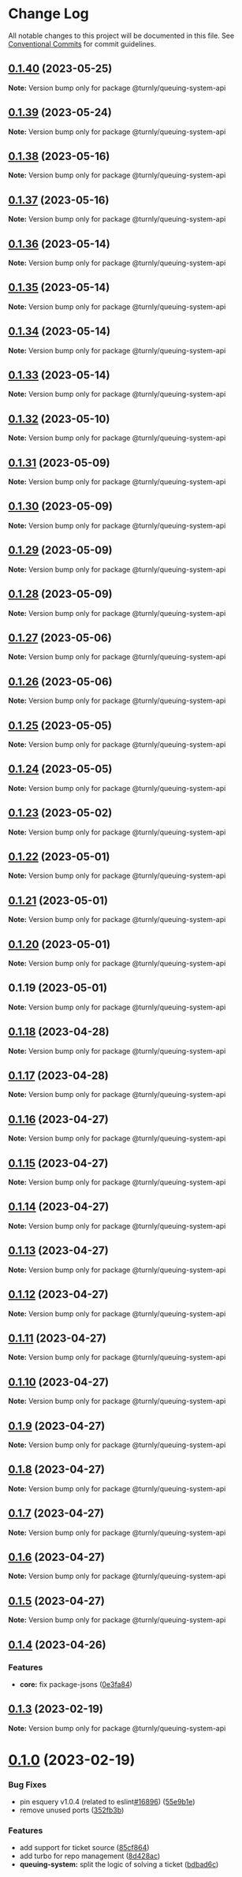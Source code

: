 # Change Log

All notable changes to this project will be documented in this file.
See [Conventional Commits](https://conventionalcommits.org) for commit guidelines.

## [0.1.40](https://github.com/turnly/turnly/compare/v0.1.39...v0.1.40) (2023-05-25)

**Note:** Version bump only for package @turnly/queuing-system-api





## [0.1.39](https://github.com/turnly/turnly/compare/v0.1.38...v0.1.39) (2023-05-24)

**Note:** Version bump only for package @turnly/queuing-system-api





## [0.1.38](https://github.com/turnly/turnly/compare/v0.1.37...v0.1.38) (2023-05-16)

**Note:** Version bump only for package @turnly/queuing-system-api





## [0.1.37](https://github.com/turnly/turnly/compare/v0.1.36...v0.1.37) (2023-05-16)

**Note:** Version bump only for package @turnly/queuing-system-api





## [0.1.36](https://github.com/turnly/turnly/compare/v0.1.35...v0.1.36) (2023-05-14)

**Note:** Version bump only for package @turnly/queuing-system-api





## [0.1.35](https://github.com/turnly/turnly/compare/v0.1.34...v0.1.35) (2023-05-14)

**Note:** Version bump only for package @turnly/queuing-system-api





## [0.1.34](https://github.com/turnly/turnly/compare/v0.1.33...v0.1.34) (2023-05-14)

**Note:** Version bump only for package @turnly/queuing-system-api





## [0.1.33](https://github.com/turnly/turnly/compare/v0.1.32...v0.1.33) (2023-05-14)

**Note:** Version bump only for package @turnly/queuing-system-api





## [0.1.32](https://github.com/turnly/turnly/compare/v0.1.31...v0.1.32) (2023-05-10)

**Note:** Version bump only for package @turnly/queuing-system-api





## [0.1.31](https://github.com/turnly/turnly/compare/v0.1.30...v0.1.31) (2023-05-09)

**Note:** Version bump only for package @turnly/queuing-system-api





## [0.1.30](https://github.com/turnly/turnly/compare/v0.1.29...v0.1.30) (2023-05-09)

**Note:** Version bump only for package @turnly/queuing-system-api





## [0.1.29](https://github.com/turnly/turnly/compare/v0.1.28...v0.1.29) (2023-05-09)

**Note:** Version bump only for package @turnly/queuing-system-api





## [0.1.28](https://github.com/turnly/turnly/compare/v0.1.27...v0.1.28) (2023-05-09)

**Note:** Version bump only for package @turnly/queuing-system-api





## [0.1.27](https://github.com/turnly/turnly/compare/v0.1.26...v0.1.27) (2023-05-06)

**Note:** Version bump only for package @turnly/queuing-system-api





## [0.1.26](https://github.com/turnly/turnly/compare/v0.1.25...v0.1.26) (2023-05-06)

**Note:** Version bump only for package @turnly/queuing-system-api





## [0.1.25](https://github.com/turnly/turnly/compare/v0.1.24...v0.1.25) (2023-05-05)

**Note:** Version bump only for package @turnly/queuing-system-api





## [0.1.24](https://github.com/turnly/turnly/compare/v0.1.23...v0.1.24) (2023-05-05)

**Note:** Version bump only for package @turnly/queuing-system-api





## [0.1.23](https://github.com/turnly/turnly/compare/v0.1.22...v0.1.23) (2023-05-02)

**Note:** Version bump only for package @turnly/queuing-system-api





## [0.1.22](https://github.com/turnly/turnly/compare/v0.1.21...v0.1.22) (2023-05-01)

**Note:** Version bump only for package @turnly/queuing-system-api





## [0.1.21](https://github.com/turnly/turnly/compare/v0.1.20...v0.1.21) (2023-05-01)

**Note:** Version bump only for package @turnly/queuing-system-api





## [0.1.20](https://github.com/turnly/turnly/compare/v0.1.19...v0.1.20) (2023-05-01)

**Note:** Version bump only for package @turnly/queuing-system-api





## 0.1.19 (2023-05-01)

**Note:** Version bump only for package @turnly/queuing-system-api





## [0.1.18](https://github.com/turnly/turnly/compare/v0.1.17...v0.1.18) (2023-04-28)

**Note:** Version bump only for package @turnly/queuing-system-api





## [0.1.17](https://github.com/turnly/turnly/compare/v0.1.16...v0.1.17) (2023-04-28)

**Note:** Version bump only for package @turnly/queuing-system-api





## [0.1.16](https://github.com/turnly/turnly/compare/v0.1.15...v0.1.16) (2023-04-27)

**Note:** Version bump only for package @turnly/queuing-system-api





## [0.1.15](https://github.com/turnly/turnly/compare/v0.1.14...v0.1.15) (2023-04-27)

**Note:** Version bump only for package @turnly/queuing-system-api





## [0.1.14](https://github.com/turnly/turnly/compare/v0.1.13...v0.1.14) (2023-04-27)

**Note:** Version bump only for package @turnly/queuing-system-api





## [0.1.13](https://github.com/turnly/turnly/compare/v0.1.12...v0.1.13) (2023-04-27)

**Note:** Version bump only for package @turnly/queuing-system-api





## [0.1.12](https://github.com/turnly/turnly/compare/v0.1.11...v0.1.12) (2023-04-27)

**Note:** Version bump only for package @turnly/queuing-system-api





## [0.1.11](https://github.com/turnly/turnly/compare/v0.1.10...v0.1.11) (2023-04-27)

**Note:** Version bump only for package @turnly/queuing-system-api





## [0.1.10](https://github.com/turnly/turnly/compare/v0.1.9...v0.1.10) (2023-04-27)

**Note:** Version bump only for package @turnly/queuing-system-api





## [0.1.9](https://github.com/turnly/turnly/compare/v0.1.8...v0.1.9) (2023-04-27)

**Note:** Version bump only for package @turnly/queuing-system-api





## [0.1.8](https://github.com/turnly/turnly/compare/v0.1.7...v0.1.8) (2023-04-27)

**Note:** Version bump only for package @turnly/queuing-system-api





## [0.1.7](https://github.com/turnly/turnly/compare/v0.1.6...v0.1.7) (2023-04-27)

**Note:** Version bump only for package @turnly/queuing-system-api





## [0.1.6](https://github.com/turnly/turnly/compare/v0.1.5...v0.1.6) (2023-04-27)

**Note:** Version bump only for package @turnly/queuing-system-api





## [0.1.5](https://github.com/turnly/turnly/compare/v0.1.4...v0.1.5) (2023-04-27)

**Note:** Version bump only for package @turnly/queuing-system-api





## [0.1.4](https://github.com/turnly/turnly/compare/v0.1.3...v0.1.4) (2023-04-26)


### Features

* **core:** fix package-jsons ([0e3fa84](https://github.com/turnly/turnly/commit/0e3fa84705644705a5af30cd630a2e880bcf217b))





## [0.1.3](https://github.com/turnly/turnly/compare/v0.1.2...v0.1.3) (2023-02-19)

**Note:** Version bump only for package @turnly/queuing-system-api





# [0.1.0](https://github.com/turnly/turnly/compare/v0.0.1...v0.1.0) (2023-02-19)


### Bug Fixes

* pin esquery v1.0.4 (related to eslint[#16896](https://github.com/turnly/turnly/issues/16896)) ([55e9b1e](https://github.com/turnly/turnly/commit/55e9b1ed3f588ba5bd6b18ba92210b8289975630))
* remove unused ports ([352fb3b](https://github.com/turnly/turnly/commit/352fb3bb8b9b53d4901627b3e213831947018984))


### Features

* add support for ticket source ([85cf864](https://github.com/turnly/turnly/commit/85cf86434bb6279212f6ad8ac47bfbbbb2df6a44))
* add turbo for repo management ([8d428ac](https://github.com/turnly/turnly/commit/8d428ac68d6b283a7ae75ca01d68ded79313978f))
* **queuing-system:** split the logic of solving a ticket ([bdbad6c](https://github.com/turnly/turnly/commit/bdbad6cf32585936efa3c0185611c9edd132dd5b))

